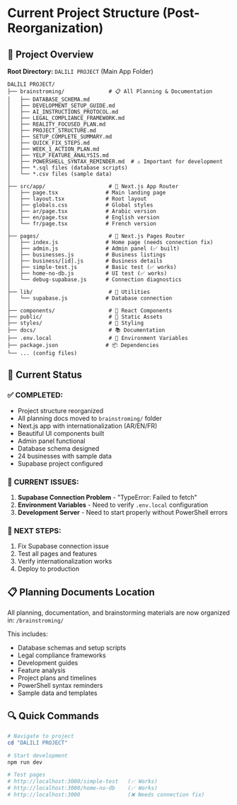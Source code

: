 # Current Project Structure (Post-Reorganization)

## 📁 Project Overview
**Root Directory:** `DALILI PROJECT` (Main App Folder)

```
DALILI PROJECT/
├── brainstroming/              # 📋 All Planning & Documentation
│   ├── DATABASE_SCHEMA.md
│   ├── DEVELOPMENT_SETUP_GUIDE.md
│   ├── AI_INSTRUCTIONS_PROTOCOL.md
│   ├── LEGAL_COMPLIANCE_FRAMEWORK.md
│   ├── REALITY_FOCUSED_PLAN.md
│   ├── PROJECT_STRUCTURE.md
│   ├── SETUP_COMPLETE_SUMMARY.md
│   ├── QUICK_FIX_STEPS.md
│   ├── WEEK_1_ACTION_PLAN.md
│   ├── YELP_FEATURE_ANALYSIS.md
│   ├── POWERSHELL_SYNTAX_REMINDER.md  # ⚠️ Important for development
│   ├── *.sql files (database scripts)
│   └── *.csv files (sample data)
│
├── src/app/                    # 🚀 Next.js App Router
│   ├── page.tsx               # Main landing page
│   ├── layout.tsx             # Root layout
│   ├── globals.css            # Global styles
│   ├── ar/page.tsx            # Arabic version
│   ├── en/page.tsx            # English version
│   └── fr/page.tsx            # French version
│
├── pages/                      # 📄 Next.js Pages Router
│   ├── index.js               # Home page (needs connection fix)
│   ├── admin.js               # Admin panel (✅ built)
│   ├── businesses.js          # Business listings
│   ├── business/[id].js       # Business details
│   ├── simple-test.js         # Basic test (✅ works)
│   ├── home-no-db.js          # UI test (✅ works)
│   └── debug-supabase.js      # Connection diagnostics
│
├── lib/                        # 🔧 Utilities
│   └── supabase.js            # Database connection
│
├── components/                 # 🧩 React Components
├── public/                     # 📂 Static Assets
├── styles/                     # 🎨 Styling
├── docs/                       # 📚 Documentation
├── .env.local                  # 🔑 Environment Variables
├── package.json               # 📦 Dependencies
└── ... (config files)
```

## 🎯 Current Status

### ✅ **COMPLETED:**
- Project structure reorganized
- All planning docs moved to `brainstroming/` folder
- Next.js app with internationalization (AR/EN/FR)
- Beautiful UI components built
- Admin panel functional
- Database schema designed
- 24 businesses with sample data
- Supabase project configured

### 🔧 **CURRENT ISSUES:**
1. **Supabase Connection Problem** - "TypeError: Failed to fetch"
2. **Environment Variables** - Need to verify `.env.local` configuration
3. **Development Server** - Need to start properly without PowerShell errors

### 🚀 **NEXT STEPS:**
1. Fix Supabase connection issue
2. Test all pages and features
3. Verify internationalization works
4. Deploy to production

## 📋 Planning Documents Location
All planning, documentation, and brainstorming materials are now organized in:
`/brainstroming/`

This includes:
- Database schemas and setup scripts
- Legal compliance frameworks
- Development guides
- Feature analysis
- Project plans and timelines
- PowerShell syntax reminders
- Sample data and templates

## 🔍 Quick Commands
```powershell
# Navigate to project
cd "DALILI PROJECT"

# Start development
npm run dev

# Test pages
# http://localhost:3000/simple-test   (✅ Works)
# http://localhost:3000/home-no-db    (✅ Works)
# http://localhost:3000               (❌ Needs connection fix)
``` 
